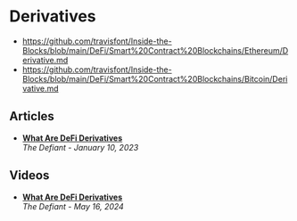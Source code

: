 # Derivatives

- https://github.com/travisfont/Inside-the-Blocks/blob/main/DeFi/Smart%20Contract%20Blockchains/Ethereum/Derivative.md
- https://github.com/travisfont/Inside-the-Blocks/blob/main/DeFi/Smart%20Contract%20Blockchains/Bitcoin/Derivative.md

## Articles
- [**What Are DeFi Derivatives**](https://thedefiant.io/what-are-defi-derivatives)
  <br/>_The Defiant - January 10, 2023_

## Videos

- [**What Are DeFi Derivatives**](https://www.youtube.com/watch?v=BJErC6JkDVI)
  <br/>_The Defiant - May 16, 2024_

